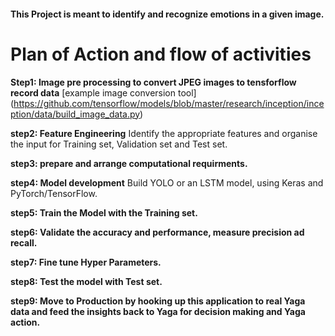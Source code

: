 #### This Project is meant to identify and recognize emotions in a given image.

# Plan of Action and flow of activities 

**Step1: Image pre processing to convert JPEG images to tensforflow record data**
[example image conversion tool]
(https://github.com/tensorflow/models/blob/master/research/inception/inception/data/build_image_data.py)

**step2: Feature Engineering**
Identify the appropriate features and organise the input for Training set, Validation set and Test set.

**step3: prepare and arrange computational requirments.**

**step4: Model development**
Build YOLO or an LSTM model, using Keras and PyTorch/TensorFlow.

**step5: Train the Model with the Training set.**

**step6: Validate the accuracy and performance, measure precision ad recall.**

**step7: Fine tune Hyper Parameters.**

**step8: Test the model with Test set.**

**step9: Move to Production by hooking up this application to real Yaga data and feed the insights back to Yaga for decision making and Yaga action.**




